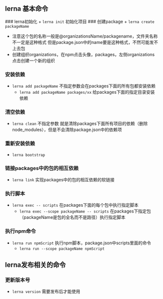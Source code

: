 ## lerna 基本命令
### lerna初始化
+ `lerna init` 初始化项目
### 创建package
+ `lerna create packageName`
  + 注意这个包的名称一般是@organizationsName/packagename，文件夹名称不一定是这种格式 但是package.json中的name要是这种格式，不然可能发不上去包
  + 创建组织organizations，在npm点击头像，packages，左侧organizations点击创建一个新的组织
### 安装依赖
+ `lerna add packageName` 不指定参数会在packages下面的所有包都安装依赖
  + `lerna add packageName packages/xx` 给packages下面的指定目录安装依赖
### 清空依赖
+ `lerna clean` 不指定参数 就是清除packages下面所有项目的依赖（删除node_modules），但是不会清除package.json中的依赖项
### 重新安装依赖
+ `lerna bootstrap`
### 链接packages中的包的相互依赖
+ `lerna link` 实现packages中的包的相互依赖的软链接
### 执行脚本
+ `lerna exec -- scripts` 在packages下面的每个包中执行指定脚本
  + `lerna exec --scope packageName -- scripts` 在packages下指定包（packageName是包的全名而不是路径）执行指定脚本
### 执行npm命令
+ `lerna run npmScript` 执行npm脚本，package.json中scripts里面的命令
  + `lerna run --scope packageName npmScript`


## lerna发布相关的命令
### 更新版本号
+ `lerna version` 需要发布后才能使用
